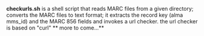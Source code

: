 **checkurls.sh** is a shell script that reads MARC files from a given directory; converts the MARC files 
to text format; it extracts the record key (alma mms_id) and the  MARC 856 fields and invokes a url checker.
the url checker is based on "curl"
** more to come...**
